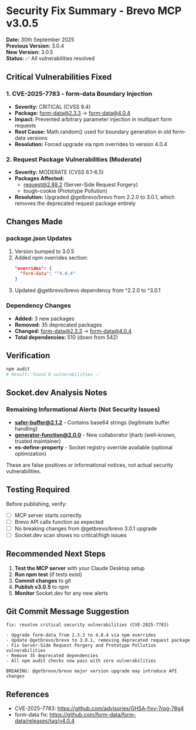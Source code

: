 # Security Fix Summary - Brevo MCP v3.0.5

**Date:** 30th September 2025  
**Previous Version:** 3.0.4  
**New Version:** 3.0.5  
**Status:** ✅ All vulnerabilities resolved

## Critical Vulnerabilities Fixed

### 1. CVE-2025-7783 - form-data Boundary Injection
- **Severity:** CRITICAL (CVSS 9.4)
- **Package:** form-data@2.3.3 → form-data@4.0.4
- **Impact:** Prevented arbitrary parameter injection in multipart form requests
- **Root Cause:** Math.random() used for boundary generation in old form-data versions
- **Resolution:** Forced upgrade via npm overrides to version 4.0.4

### 2. Request Package Vulnerabilities (Moderate)
- **Severity:** MODERATE (CVSS 6.1-6.5)
- **Packages Affected:**
  - request@2.88.2 (Server-Side Request Forgery)
  - tough-cookie (Prototype Pollution)
- **Resolution:** Upgraded @getbrevo/brevo from 2.2.0 to 3.0.1, which removes the deprecated request package entirely

## Changes Made

### package.json Updates
1. Version bumped to 3.0.5
2. Added npm overrides section:
   ```json
   "overrides": {
     "form-data": "^4.0.4"
   }
   ```
3. Updated @getbrevo/brevo dependency from ^2.2.0 to ^3.0.1

### Dependency Changes
- **Added:** 3 new packages
- **Removed:** 35 deprecated packages
- **Changed:** form-data@2.3.3 → form-data@4.0.4
- **Total dependencies:** 510 (down from 542)

## Verification

```bash
npm audit
# Result: found 0 vulnerabilities ✅
```

## Socket.dev Analysis Notes

### Remaining Informational Alerts (Not Security Issues)
- **safer-buffer@2.1.2** - Contains base64 strings (legitimate buffer handling)
- **generator-function@2.0.0** - New collaborator ljharb (well-known, trusted maintainer)
- **es-define-property** - Socket registry override available (optional optimization)

These are false positives or informational notices, not actual security vulnerabilities.

## Testing Required

Before publishing, verify:
- [ ] MCP server starts correctly
- [ ] Brevo API calls function as expected
- [ ] No breaking changes from @getbrevo/brevo 3.0.1 upgrade
- [ ] Socket.dev scan shows no critical/high issues

## Recommended Next Steps

1. **Test the MCP server** with your Claude Desktop setup
2. **Run npm test** (if tests exist)
3. **Commit changes** to git
4. **Publish v3.0.5** to npm
5. **Monitor** Socket.dev for any new alerts

## Git Commit Message Suggestion

```
fix: resolve critical security vulnerabilities (CVE-2025-7783)

- Upgrade form-data from 2.3.3 to 4.0.4 via npm overrides
- Update @getbrevo/brevo to 3.0.1, removing deprecated request package
- Fix Server-Side Request Forgery and Prototype Pollution vulnerabilities
- Remove 35 deprecated dependencies
- All npm audit checks now pass with zero vulnerabilities

BREAKING: @getbrevo/brevo major version upgrade may introduce API changes
```

## References
- CVE-2025-7783: https://github.com/advisories/GHSA-fjxv-7rqg-78g4
- form-data fix: https://github.com/form-data/form-data/releases/tag/v4.0.4
